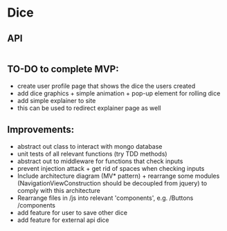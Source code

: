 # Dice

## API

```
```

## TO-DO to complete MVP:
- create user profile page that shows the dice the users created
- add dice graphics + simple animation + pop-up element for rolling dice
- add simple explainer to site
- this can be used to redirect explainer page as well

## Improvements:
- abstract out class to interact with mongo database
- unit tests of all relevant functions (try TDD methods)
- abstract out to middleware for functions that check inputs
- prevent injection attack + get rid of spaces when checking inputs
- Include architecture diagram (MV* pattern) + rearrange some modules (NavigationViewConstruction should be decoupled from jquery) to comply with this architecture
- Rearrange files in /js into relevant 'components', e.g. /Buttons /components
- add feature for user to save other dice
- add feature for external api dice
